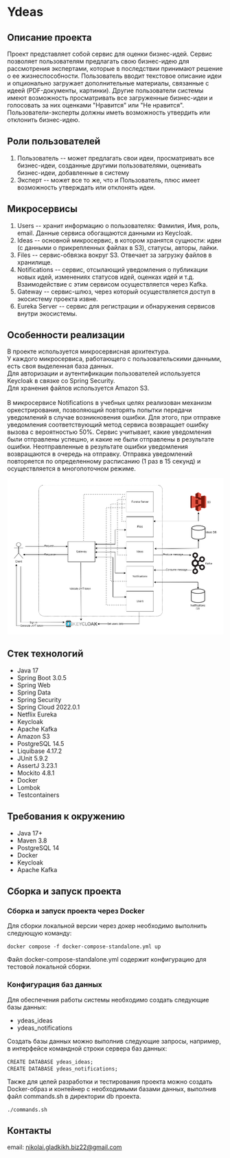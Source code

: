 # Ydeas

## Описание проекта
Проект представляет собой сервис для оценки бизнес-идей.
Сервис позволяет пользователям предлагать свою бизнес-идею для рассмотрения экспертами, которые в последствии 
принимают решение о ее жизнеспособности. Пользователь вводит текстовое описание идеи и опционально загружает 
дополнительные материалы, связанные с идеей (PDF-документы, картинки). Другие пользователи системы имеют 
возможность просматривать все загруженные бизнес-идеи и голосовать за них оценками "Нравится" или "Не нравится".
Пользователи-эксперты должны иметь возможность утвердить или отклонить бизнес-идею.

## Роли пользователей
1. Пользователь -- может предлагать свои идеи, просматривать все бизнес-идеи, созданные другими пользователями, 
оценивать бизнес-идеи, добавленные в систему
2. Эксперт -- может все то же, что и Пользователь, плюс имеет возможность утверждать или отклонять идеи.

## Микросервисы
1. Users -- хранит информацию о пользователях: Фамилия, Имя, роль, email. Данные сервиса обогащаются данными из Keycloak.
2. Ideas -- основной микросервис, в котором хранятся сущности: идеи (с данными о прикрепленных файлах в S3), 
статусы, авторы, лайки.
3. Files -- сервис-обвязка вокруг S3. Отвечает за загрузку файлов в хранилище.
4. Notifications -- сервис, отсылающий уведомления о публикации новых идей, изменениях статусов идей,
оценках идей и т.д. Взаимодействие с этим сервисом осуществляется через Kafka.
5. Gateway -- сервис-шлюз, через который осуществляется доступ в экосистему проекта извне.
6. Eureka Server -- сервис для регистрации и обнаружения сервисов внутри экосистемы.

## Особенности реализации
В проекте используется микросервисная архитектура.<br>
У каждого микросервиса, работающего с пользовательскими данными, есть своя выделенная база данных.<br>
Для авторизации и аутентификации пользователей используется Keycloak в связке со Spring Security.<br>
Для хранения файлов используется Amazon S3.<br>
<br>
В микросервисе Notifications в учебных целях реализован механизм оркестрирования, позволяющий повторять попытки
передачи уведомлений в случае возникновения ошибки. Для этого, при отправке уведомления соответствующий метод сервиса
возвращает ошибку вызова с вероятностью 50%. Сервис учитывает, какие уведомления были отправлены успешно, и какие
не были отправлены в результате ошибки. Неотправленные в результате ошибки уведомления возвращаются 
в очередь на отправку. Отправка уведомлений повторяется по определенному расписанию (1 раз в 15 секунд) 
и осуществляется в многопоточном режиме.

![Архитектура проекта](/img/001_project_architecture.png)

## Стек технологий
- Java 17
- Spring Boot 3.0.5
- Spring Web
- Spring Data
- Spring Security
- Spring Cloud 2022.0.1
- Netflix Eureka
- Keycloak
- Apache Kafka
- Amazon S3
- PostgreSQL 14.5
- Liquibase 4.17.2
- JUnit 5.9.2
- AssertJ 3.23.1
- Mockito 4.8.1
- Docker
- Lombok
- Testcontainers

## Требования к окружению
- Java 17+
- Maven 3.8
- PostgreSQL 14
- Docker
- Keycloak
- Apache Kafka

## Сборка и запуск проекта
### Сборка и запуск проекта через Docker
Для сборки локальной версии через докер необходимо выполнить следующую команду:
```shell
docker compose -f docker-compose-standalone.yml up
```

Файл docker-compose-standalone.yml содержит конфигурацию для тестовой локальной сборки.

### Конфигурация баз данных
Для обеспечения работы системы необходимо создать следующие базы данных:
- ydeas_ideas
- ydeas_notifications

Создать базы данных можно выполнив следующие запросы, например, в интерфейсе командной строки сервера баз данных:
```shell
CREATE DATABASE ydeas_ideas;
CREATE DATABASE ydeas_notifications;
```

Также для целей разработки и тестирования проекта можно создать Docker-образ и контейнер с необходимыми базами данных,
выполнив файл commands.sh в директории db проекта.
```shell
./commands.sh
```

## Контакты
email: nikolai.gladkikh.biz22@gmail.com
